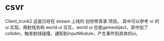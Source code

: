 # csvr

Client_trunk2
这是已经在 stream 上线的 创世修真录 项目。
其中可以参考 vr 的 ui 实现。用射线去和 world ui 交互，world ui 也是gameobject，其中加了 collider。触发射线碰撞，通知到inputModule，产生事件到具体的ui。

